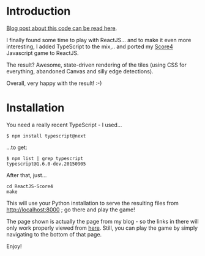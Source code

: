 Introduction
============
[Blog post about this code can be read here](http://users.softlab.ntua.gr/~ttsiod/score4jsreact.html).

I finally found some time to play with ReactJS... and to make it
even more interesting, I added TypeScript to the mix,.. and ported
my [Score4](http://users.softlab.ntua.gr/~ttsiod/score4js.html)
Javascript game to ReactJS.

The result? Awesome, state-driven rendering of the tiles (using
CSS for everything, abandoned Canvas and silly edge detections).

Overall, very happy with the result! :-)

Installation
============
You need a really recent TypeScript - I used...

    $ npm install typescript@next

...to get:

    $ npm list | grep typescript
    typescript@1.6.0-dev.20150905

After that, just...

    cd ReactJS-Score4
    make

This will use your Python installation to serve the resulting files
from [http://localhost:8000](http://localhost:8000) ; go there and
play the game!

The page shown is actually the page from my blog - so the links
in there will only work properly viewed from 
[here](http://users.softlab.ntua.gr/~ttsiod/score4jsreact.html).
Still, you can play the game by simply navigating to the bottom of that page.

Enjoy!
